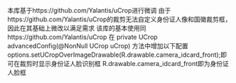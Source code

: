 本库基于https://github.com/Yalantis/uCrop进行微调
由于https://github.com/Yalantis/uCrop的裁剪无法自定义身份证人像和国徽裁剪框，因此在其基础上微改以满足需求
该库的基本使用同https://github.com/Yalantis/uCrop
在 private UCrop advancedConfig(@NonNull UCrop uCrop) 方法中增加以下配置
options.setUCropOverImageDrawable(R.drawable.camera_idcard_front);即可在裁剪时显示身份证人脸识别框
R.drawable.camera_idcard_front即为身份证人脸框